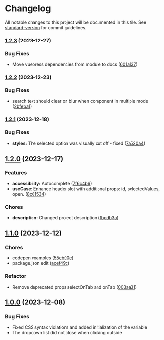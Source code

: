 # Changelog

All notable changes to this project will be documented in this file. See [standard-version](https://github.com/conventional-changelog/standard-version) for commit guidelines.

### [1.2.3](https://github.com/voral/vs-vue3-select/compare/v1.2.2...v1.2.3) (2023-12-27)


### Bug Fixes

* Move vuepress dependencies from module to docs ([601a137](https://github.com/voral/vs-vue3-select/commit/601a1375b8af4484b788ec395e55eb5b353a1f07))

### [1.2.2](https://github.com/voral/vs-vue3-select/compare/v1.2.1...v1.2.2) (2023-12-23)


### Bug Fixes

* search text should clear on blur when component in multiple mode ([2bfeba1](https://github.com/voral/vs-vue3-select/commit/2bfeba1aacb4e475dee8f82ca538cfa40a878cd5))

### [1.2.1](https://github.com/voral/vs-vue3-select/compare/v1.2.0...v1.2.1) (2023-12-18)


### Bug Fixes

* **styles:** The selected option was visually cut off - fixed ([7a520a4](https://github.com/voral/vs-vue3-select/commit/7a520a4fe97429b93c446582b81803728a89102e))

## [1.2.0](https://github.com/voral/vs-vue3-select/compare/v1.1.0...v1.2.0) (2023-12-17)


### Features

* **accessibility:** Autocomplete ([7f6c4b6](https://github.com/voral/vs-vue3-select/commit/7f6c4b6f13ea0a6a0decf20133eac7b53bf26359))
* **useCase:** Enhance header slot with additional props: id, selectedValues, open. ([8c01534](https://github.com/voral/vs-vue3-select/commit/8c01534e9d0d573d6988d0b6916b86fda73036d4))


### Chores

* **description:** Changed project description ([fbcdb3a](https://github.com/voral/vs-vue3-select/commit/fbcdb3ab9098256e4eb9017142e9535692ad7e44))

## [1.1.0](https://github.com/voral/vs-vue3-select/compare/v1.0.0...v1.1.0) (2023-12-12)


### Chores

* codepen examples ([55eb00e](https://github.com/voral/vs-vue3-select/commit/55eb00ed578a69753210e0e83aff5e6d69d0daa9))
* package.json edit ([acef49c](https://github.com/voral/vs-vue3-select/commit/acef49cf9b29cc9c3abfa23ee0a533057df9b9b9))


### Refactor

* Remove deprecated props selectOnTab and onTab ([003aa31](https://github.com/voral/vs-vue3-select/commit/003aa31f3ec97f83546e0a64b14a1fc28d14bfe6))

## [1.0.0](https://github.com/voral/vs-vue3-select/compare/v0.2.1...v1.0.0) (2023-12-08)

### Bug Fixes

* Fixed CSS syntax violations and added initialization of the variable
* The dropdown list did not close when clicking outside
